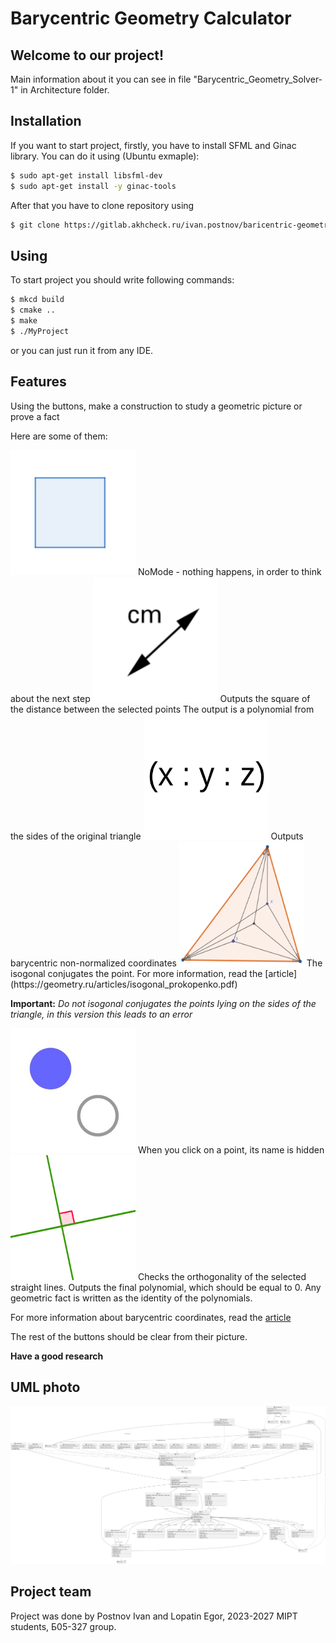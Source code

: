 # Barycentric Geometry Calculator

## Welcome to our project!

Main information about it you can see in file "Barycentric\_Geometry\_Solver-1" in Architecture folder.

## Installation

If you want to start project, firstly, you have to install SFML and Ginac library. You can do it using
(Ubuntu exmaple):
```sh
$ sudo apt-get install libsfml-dev
$ sudo apt-get install -y ginac-tools
```
After that you have to clone repository using

```sh
$ git clone https://gitlab.akhcheck.ru/ivan.postnov/baricentric-geometry-project.git
```

## Using

To start project you should write following commands:

```sh
$ mkcd build
$ cmake ..
$ make
$ ./MyProject
``` 
or you can just run it from any IDE.

## Features
Using the buttons, make a construction to study a geometric picture or prove a fact


Here are some of them:


<img src="./Textures/Textures/PresetOFF.png" width="200" height="200">
NoMode - nothing happens, in order to think about the next step


<img src="./Textures/Textures/dist.png" width="200" height="200">
Outputs the square of the distance between the selected points The output is a polynomial from the sides of the original triangle


<img src="./Textures/Textures/Barycentric_coordinates.png" width="200" height="200">
Outputs barycentric non-normalized coordinates


<img src="./Textures/Textures/IsogonalConjugation.png" width="200" height="200">
The isogonal conjugates the point. For more information, read the [article](https://geometry.ru/articles/isogonal_prokopenko.pdf)


**Important:** *Do not isogonal conjugates the points lying on the sides of the triangle, in this version this leads to an error*


<img src="./Textures/Textures/Hide.png" width="200" height="200">
When you click on a point, its name is hidden


<img src="./Textures/Textures/ProveOrthogonality.png" width="200" height="200">
Checks the orthogonality of the selected straight lines. Outputs the final polynomial, which should be equal to 0.
Any geometric fact is written as the identity of the polynomials.


For more information about barycentric coordinates, read the [article](https://web.evanchen.cc/handouts/bary/bary-full.pdf)


The rest of the buttons should be clear from their picture.


**Have a good research**


## UML photo

![UML](./uml_photo/lastUML.svg)

## Project team
Project was done by Postnov Ivan and Lopatin Egor, 2023-2027 MIPT students, Б05-327 group. 
